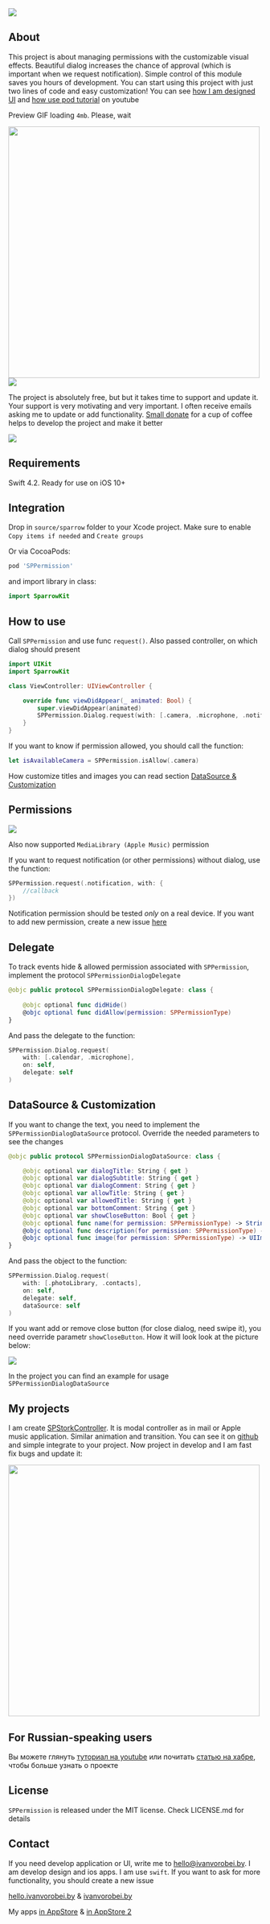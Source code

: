 <img src="https://rawcdn.githack.com/IvanVorobei/RequestPermission/fb53d20f152a3e76e053e6af529306611fb794f0/resources/request-permission - baner.svg"/>

## About
This project is about managing permissions with the customizable visual effects. Beautiful dialog increases the chance of approval (which is important when we request notification). Simple control of this module saves you hours of development. You can start using this project with just two lines of code and easy customization! You can see [how I am designed UI](https://youtu.be/1mDdX7fQRv4) and [how use pod tutorial](https://youtu.be/viFDunOdyBg) on youtube

Preview GIF loading `4mb`. Please, wait

<img src="https://rawcdn.githack.com/IvanVorobei/RequestPermission/fb53d20f152a3e76e053e6af529306611fb794f0/resources/request-permission - mockup_preview.gif" width="500">

<img src="https://rawcdn.githack.com/IvanVorobei/RequestPermission/6fcd9bdb50a99cea358294999e161dffe55be46f/resources/request-permission - donate.svg"/>

The project is absolutely free, but but it takes time to support and update it. Your support is very motivating and very important. I often receive emails asking me to update or add functionality. [Small donate](https://money.yandex.ru/to/410012745748312) for a cup of coffee helps to develop the project and make it better

<img src="https://rawcdn.githack.com/IvanVorobei/RequestPermission/6fcd9bdb50a99cea358294999e161dffe55be46f/resources/request-permission - donate.svg"/>

## Requirements
Swift 4.2. Ready for use on iOS 10+

## Integration
Drop in `source/sparrow` folder to your Xcode project. Make sure to enable `Copy items if needed` and `Create groups`

Or via CocoaPods:
```ruby
pod 'SPPermission'
```

and import library in class:
```swift
import SparrowKit
```

## How to use
Call `SPPermission` and use func `request()`. Also passed controller, on which dialog should present
```swift
import UIKit
import SparrowKit

class ViewController: UIViewController {

    override func viewDidAppear(_ animated: Bool) {
        super.viewDidAppear(animated)
        SPPermission.Dialog.request(with: [.camera, .microphone, .notification], on: self)
    }
}
```
If you want to know if permission allowed, you should call the function:
```swift
let isAvailableCamera = SPPermission.isAllow(.сamera)
```

How customize titles and images you can read section [DataSource & Customization](#datasource--customization)

## Permissions

<img src="https://rawcdn.githack.com/IvanVorobei/RequestPermission/951477c8e89de55eeeac441102b52b1415c691b7/resources/request-permission_permissions.png"/>

Also now supported `MediaLibrary (Apple Music)` permission

If you want to request notification (or other permissions) without dialog, use the function:
```swift
SPPermission.request(.notification, with: {
    //callback
})
```
Notification permission should be tested _only_ on a real device.
If you want to add new permission, create a new issue [here](https://github.com/IvanVorobei/SPPermission/issues)

## Delegate
To track events hide & allowed permission associated with `SPPermission`, implement the protocol `SPPermissionDialogDelegate`

```swift
@objc public protocol SPPermissionDialogDelegate: class {
    
    @objc optional func didHide()
    @objc optional func didAllow(permission: SPPermissionType)
}
```

And pass the delegate to the function:

```swift
SPPermission.Dialog.request(
    with: [.calendar, .microphone],
    on: self,
    delegate: self
)
```
## DataSource & Customization
If you want to change the text, you need to implement the `SPPermissionDialogDataSource` protocol. Override the needed parameters to see the changes

```swift
@objc public protocol SPPermissionDialogDataSource: class {

    @objc optional var dialogTitle: String { get }
    @objc optional var dialogSubtitle: String { get }
    @objc optional var dialogComment: String { get }
    @objc optional var allowTitle: String { get }
    @objc optional var allowedTitle: String { get }
    @objc optional var bottomComment: String { get }
    @objc optional var showCloseButton: Bool { get }
    @objc optional func name(for permission: SPPermissionType) -> String?
    @objc optional func description(for permission: SPPermissionType) -> String?
    @objc optional func image(for permission: SPPermissionType) -> UIImage?
}
```

And pass the object to the function:

```swift
SPPermission.Dialog.request(
    with: [.photoLibrary, .contacts],
    on: self,
    delegate: self,
    dataSource: self
)
```

If you want add or remove close button (for close dialog, need swipe it), you need override parametr  `showCloseButton`. How it will look look at the picture below:

<img src="https://rawcdn.githack.com/IvanVorobei/RequestPermission/b3e613295b73be36c8a3d35126d1f7015ef432a8/resources/request-permission - close button.png"/>

In the project you can find an example for usage `SPPermissionDialogDataSource`

## My projects
I am create [SPStorkController](https://github.com/IvanVorobei/SPStorkController). It is modal controller as in mail or Apple music application. Similar animation and transition. You can see it on [github](https://github.com/IvanVorobei/SPStorkController) and simple integrate to your project. Now project in develop and I am fast fix bugs and update it:

<img src="https://rawcdn.githack.com/IvanVorobei/SPStorkController/0acd51bbe76ef48611e1bdd408aebb9c7d9b0ae6/resources/gif-mockup.gif" width="500">

## For Russian-speaking users
Вы можете глянуть [туториал на youtube](https://youtu.be/viFDunOdyBg) или почитать [статью на хабре](https://habr.com/post/430886/), чтобы больше узнать о проекте

## License
`SPPermission` is released under the MIT license. Check LICENSE.md for details

## Contact
If you need develop application or UI, write me to hello@ivanvorobei.by. I am develop design and ios apps. I am use `swift`. If you want to ask for more functionality, you should create a new issue

[hello.ivanvorobei.by](https://hello.ivanvorobei.by) & [ivanvorobei.by](https://hello.ivanvorobei.by) 

My apps [in AppStore](https://itunes.apple.com/us/developer/polina-zubarik/id1434528595) & [in AppStore 2](https://itunes.apple.com/us/developer/mikalai-varabei/id1435792103)


